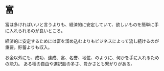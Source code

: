# 富

富は多ければいいと言うよりも、経済的に安定していて、欲しいものを簡単に手に入れられるのが良いところ。

経済的に安定するためには富を溜め込むよりもビジネスによって流し続けるのが重要。貯蓄よりも収入。

お金以外にも、成功、達成、富、名誉、地位、のように、何かを手に入れるための能力。
ある種の自由や選択肢の多さ、豊かさとも繋がりがある。
